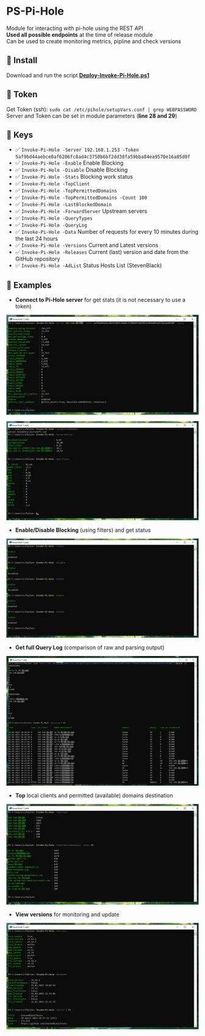 # PS-Pi-Hole
Module for interacting with pi-hole using the REST API \
**Used all possible endpoints** at the time of release module \
Can be used to create monitoring metrics, pipline and check versions

## 🚀 Install
Download and run the script **[Deploy-Invoke-Pi-Hole.ps1](https://github.com/Lifailon/PS-Pi-Hole/blob/rsa/Deploy-Invoke-Pi-Hole.ps1)**

## 🔐 Token
Get Token (ssh): `sudo cat /etc/pihole/setupVars.conf | grep WEBPASSWORD` \
Server and Token can be set in module parameters (**line 28 and 29**)

## 🔑 Keys
- ✅ `Invoke-Pi-Hole -Server 192.168.1.253 -Token 5af9bd44aebce0af6206fc8ad4c3750b6bf2dd38fa59bba84ea9570e16a05d0f`
- ✅ `Invoke-Pi-Hole -Enable` Enable Blocking
- ✅ `Invoke-Pi-Hole -Disable` Disable Blocking
- ✅ `Invoke-Pi-Hole -Stats` Blocking work status
- ✅ `Invoke-Pi-Hole -TopClient`
- ✅ `Invoke-Pi-Hole -TopPermittedDomains`
- ✅ `Invoke-Pi-Hole -TopPermittedDomains -Count 100`
- ✅ `Invoke-Pi-Hole -LastBlockedDomain`
- ✅ `Invoke-Pi-Hole -ForwardServer` Upstream servers
- ✅ `Invoke-Pi-Hole -QueryTypes`
- ✅ `Invoke-Pi-Hole -QueryLog`
- ✅ `Invoke-Pi-Hole -Data` Number of requests for every 10 minutes during the last 24 hours
- ✅ `Invoke-Pi-Hole -Versions` Current and Latest versions
- ✅ `Invoke-Pi-Hole -Releases` Current (last) version and date from the GitHub repository
- ✅ `Invoke-Pi-Hole -AdList` Status Hosts List (StevenBlack)

## 🎉 Examples
- **Connect to Pi-Hole server** for get stats (it is not necessary to use a token)

![Image alt](https://github.com/Lifailon/PS-Pi-Hole/blob/rsa/Screen/Invoke-Pi-Hole-Stats.jpg)

![Image alt](https://github.com/Lifailon/PS-Pi-Hole/blob/rsa/Screen/Invoke-Pi-Hole-Statistics.jpg)

- **Enable/Disable Blocking** (using filters) and get status

![Image alt](https://github.com/Lifailon/PS-Pi-Hole/blob/rsa/Screen/Invoke-Pi-Hole-Status.jpg)

- **Get full Query Log** (comparison of raw and parsing output)

![Image alt](https://github.com/Lifailon/PS-Pi-Hole/blob/rsa/Screen/Invoke-Pi-Hole-QueryLog.jpg)

- **Top** local clients and permitted (available) domains destination

![Image alt](https://github.com/Lifailon/PS-Pi-Hole/blob/rsa/Screen/Invoke-Pi-Hole-Top.jpg)

- **View versions** for monitoring and update

![Image alt](https://github.com/Lifailon/PS-Pi-Hole/blob/rsa/Screen/Invoke-Pi-Hole-Versions.jpg)
